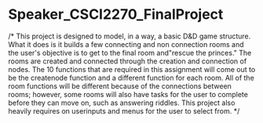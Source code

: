 # Speaker_CSCI2270_FinalProject

/*
This project is designed to model, in a way, a basic D&D game structure. What it does is it builds a few connecting and non connection rooms and the user's objective is to get to the final room and"rescue the princes." The rooms are created and connected through the creation and connection of nodes. The 10 functions that are required in this assignment will come out to be the createnode function and a different function for each room. All of the room functions will be different because of the connections between rooms; however, some rooms will also have tasks for the user to complete before they can move on, such as answering riddles. This project also heavily requires on userinputs and menus for the user to select from. 
*/
